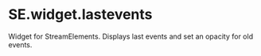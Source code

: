 # SE.widget.lastevents
Widget for StreamElements.  Displays last events and set an opacity for old events.
